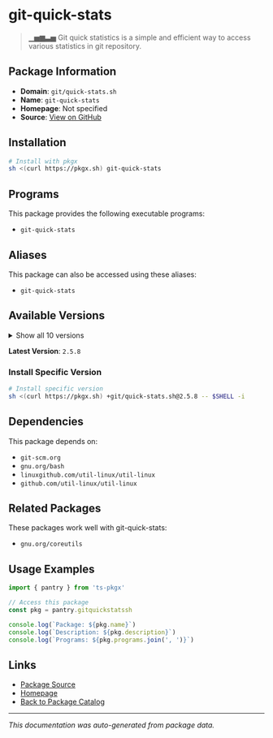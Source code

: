 # git-quick-stats

> ▁▅▆▃▅ Git quick statistics is a simple and efficient way to access various statistics in git repository.

## Package Information

- **Domain**: `git/quick-stats.sh`
- **Name**: `git-quick-stats`
- **Homepage**: Not specified
- **Source**: [View on GitHub](https://github.com/pkgxdev/pantry/tree/main/projects/git-quick-stats.sh/package.yml)

## Installation

```bash
# Install with pkgx
sh <(curl https://pkgx.sh) git-quick-stats
```

## Programs

This package provides the following executable programs:

- `git-quick-stats`

## Aliases

This package can also be accessed using these aliases:

- `git-quick-stats`

## Available Versions

<details>
<summary>Show all 10 versions</summary>

- `2.5.8`, `2.5.7`, `2.5.6`, `2.5.5`, `2.5.4`
- `2.5.3`, `2.5.2`, `2.5.1`, `2.5.0`, `2.4.1`

</details>

**Latest Version**: `2.5.8`

### Install Specific Version

```bash
# Install specific version
sh <(curl https://pkgx.sh) +git/quick-stats.sh@2.5.8 -- $SHELL -i
```

## Dependencies

This package depends on:

- `git-scm.org`
- `gnu.org/bash`
- `linuxgithub.com/util-linux/util-linux`
- `github.com/util-linux/util-linux`

## Related Packages

These packages work well with git-quick-stats:

- `gnu.org/coreutils`

## Usage Examples

```typescript
import { pantry } from 'ts-pkgx'

// Access this package
const pkg = pantry.gitquickstatssh

console.log(`Package: ${pkg.name}`)
console.log(`Description: ${pkg.description}`)
console.log(`Programs: ${pkg.programs.join(', ')}`)
```

## Links

- [Package Source](https://github.com/pkgxdev/pantry/tree/main/projects/git-quick-stats.sh/package.yml)
- [Homepage](#)
- [Back to Package Catalog](../package-catalog.md)

---

*This documentation was auto-generated from package data.*
